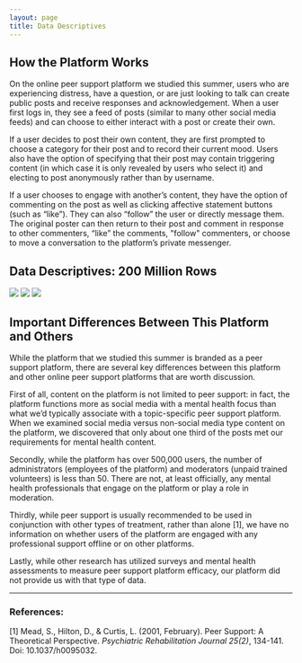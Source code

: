 ```yaml
---
layout: page
title: Data Descriptives
---
```


## How the Platform Works

On the online peer support platform we studied this summer, users who are experiencing distress, have a question, or are just looking to talk can create public posts and receive responses and acknowledgement. When a user first logs in, they see a feed of posts (similar to many other social media feeds) and can choose to either interact with a post or create their own.

If a user decides to post their own content, they are first prompted to choose a category for their post and to record their current mood. Users also have the option of specifying that their post may contain triggering content (in which case it is only revealed by users who select it) and electing to post anonymously rather than by username.

If a user chooses to engage with another’s content, they have the option of commenting on the post as well as clicking affective statement buttons (such as “like”). They can also “follow” the user or directly message them. The original poster can then return to their post and comment in response to other commenters, “like” the comments, "follow" commenters, or choose to move a conversation to the platform’s private messenger.

## Data Descriptives: 200 Million Rows

<img src="{{ site.url }}{{ site.baseurl }}/assets/img/UpdatedInfographic.PNG">
<img src="{{ site.url }}{{ site.baseurl }}/assets/img/Website_PostsPerWeek.png">
<img src="{{ site.url }}{{ site.baseurl }}/assets/img/MoodDistribution.PNG">

## Important Differences Between This Platform and Others

While the platform that we studied this summer is branded as a peer support platform, there are several key differences between this platform and other online peer support platforms that are worth discussion.

First of all, content on the platform is not limited to peer support: in fact, the platform functions more as social media with a mental health focus than what we’d typically associate with a topic-specific peer support platform. When we examined social media versus non-social media type content on the platform, we discovered that only about one third of the posts met our requirements for mental health content.

Secondly, while the platform has over 500,000 users, the number of administrators (employees of the platform) and moderators (unpaid trained volunteers) is less than 50. There are not, at least officially, any mental health professionals that engage on the platform or play a role in moderation.

Thirdly, while peer support is usually recommended to be used in conjunction with other types of treatment, rather than alone [1], we have no information on whether users of the platform are engaged with any professional support offline or on other platforms.

Lastly, while other research has utilized surveys and mental health assessments to measure peer support platform efficacy, our platform did not provide us with that type of data.

--------------------------------------------

### References:

[1] Mead, S., Hilton, D., & Curtis, L. (2001, February). Peer Support: A Theoretical Perspective. *Psychiatric Rehabilitation Journal 25(2)*, 134-141. Doi: 10.1037/h0095032.
